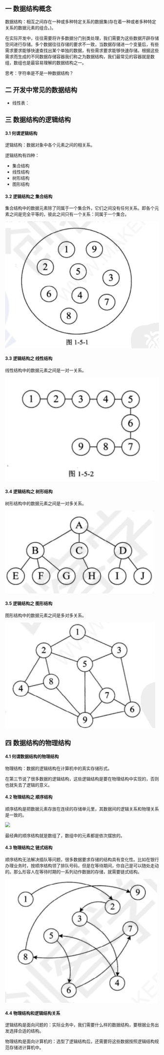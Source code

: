## 一 数据结构概念

数据结构：相互之间存在一种或多种特定关系的数据集(存在着一种或者多种特定关系的数据元素的组合。)。  

在实际开发中，往往需要将许多数据分门别类处理，我们需要为这些数据开辟存储空间进行存储。多个数据往往存储的要求不一致，当数据存储进一个变量后，有些需求要求能够快速查找出某个单独的数据，有些需求要求能够快速存储。根据这些需求而生成的不同数据存储容器我们称之为数据结构，我们最常见的容器就是数组，数组也是最容易理解的数据结构之一。  

思考：字符串是不是一种数据结构？

## 二 开发中常见的数据结构

- 线性表：


## 三 数据结构的逻辑结构

#### 3.1 何谓逻辑结构

逻辑结构：数据对象中各个元素之间的相关系。  

逻辑结构有四种：
- 集合结构
- 线性结构
- 树形结构
- 图形结构

#### 3.2 逻辑结构之 集合结构

集合结构中的数据元素除了同属于一个集合外，它们之间没有任何关系。即各个元素之间是完全平等的，彼此之间只有一个关系：同属于一个集合。

![](/images/Algorithm/01-jihe.png)

#### 3.3 逻辑结构之 线性结构

线性结构中的数据元素之间是一对一关系。

![](/images/Algorithm/01-xianxing.png)

#### 3.4 逻辑结构之 树形结构

树形结构中的数据元素之间是一对多关系。

![](/images/Algorithm/01-shuxing.png)


#### 3.5 逻辑结构之 图形结构

图形结构中的数据元素之间是多对多关系。

![](/images/Algorithm/01-tuxing.png)

## 四 数据结构的物理结构

#### 4.1 何谓数据结构的物理结构

物理结构：数据的逻辑结构在计算机中的真实存储形式。  

在第三节说了很多数据的逻辑结构，这些逻辑结构是要在物理结构中实现的，否则也就失去了逻辑的意义。  

#### 4.2 物理结构之 顺序结构

顺序结构是把数据元素存放在连续的存储单元里，其数据间的逻辑关系和物理关系是一致的。

![](/images/Algorithm/01-shunxujiegou.png)

最经典的顺序结构就是数组了，数组中的元素都是依次摆放的。

#### 4.3 物理结构之 链式结构

顺序结构无法解决插队等问题，很多数据要求存储的结构具有变化性。比如在银行办理业务时，按顺序结构领了排队号码，但是在等待期间，你自己是可以随处走动的。那么形容人在等待时期的一系列动作数据的存储，就需要链式结构。

![](/images/Algorithm/01-lianshijiegou.png)

#### 4.4 物理结构和逻辑结构关系

逻辑结构是面向问题的：实际业务中，我们需要什么样的数据结构，要根据业务出发选择合适的结构。  

物理结构是面向计算机的：选型了逻辑结构后，还需要将这些数据按照逻辑结构规范存储进计算机中。

